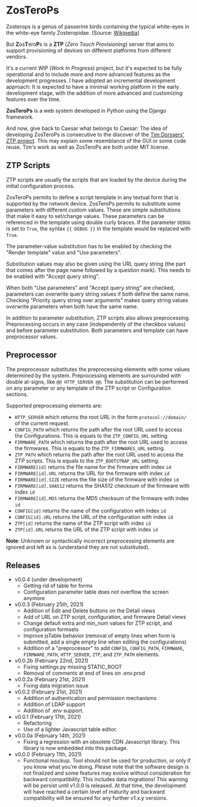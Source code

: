 # ZosTeroPs
  
Zosterops is a genus of passerine birds containing the typical white-eyes in  the white-eye family Zosteropidae. (Source: [Wikipedia](https://en.wikipedia.org/wiki/Zosterops))  
  
But **Z**os**T**ero**P**s is a **ZTP** (*Zero Touch Provisioning*) server that aims to support provisioning of devices on different platforms from different vendors.

It's a current WIP (*Work In Progress*) project, but it's expected to be fully operational and to include more and more advanced features as the development progresses. I have adopted an incremental development approach: It is expected to have a minimal working platform in the early development stage, with the addition of more advanced and customizing features over the time.

**ZosTeroPs** is a web system developed in Python using the Django framework.

And now, give back to Caesar what belongs to Caesar: The idea of developing ZosTeroPs is consecutive to the discover of the [Tim Dorssers' ZTP project](https://github.com/tdorssers/ztp). This may explain some resemblance of the GUI or some code reuse. Tim's work as well as ZosTeroPs are both under MIT license.

## ZTP Scripts
ZTP scripts are usually the scripts that are loaded by the device during the initial configuration process.

ZosTeroPs permits to define a script template in any textual form that is supported by the network device. ZosTeroPs permits to substitute some parameters with different custom values. These are simple substitutions that make it easy to set/change values. These parameters can be referenced in the template using double curly braces. If the parameter `DEBUG` is set to `True`, the syntax `{{ DEBUG }}` in the template would be replaced with `True`.

The parameter-value substitution has to be enabled by checking the "Render template" value and "Use parameters".

Substitution values may also be given using the URL query string (the part that comes after the page name followed by a question mark). This needs to be enabled with "Accept query string".

When both "Use parameters" and "Accept query string" are checked, parameters can overwrite query string values if both define the same name. Checking "Priority query string over arguments" makes query string values overwrite parameters when both have the same name.

In addition to parameter substitution, ZTP scripts also allows preprocessing. Preprocessing occurs in any case (independently of the checkbox values) and before parameter substitution. Both parameters and template can have preprocessor values.

## Preprocessor
The preprocessor substitutes the preprocessing elements with some values determined by the system. Preprocessing elements are surrounded with double at-signs, like `@@ HTTP_SERVER @@`. The substitution can be performed on any parameter or any template of the ZTP script or Configuration sections.

Supported preprocessing elements are:
* `HTTP_SERVER` which returns the root URL in the form `protocol://domain/` of the current request.
* `CONFIG_PATH` which returns the path after the root URL used to access the Configurations. This is equals to the `ZTP_CONFIG_URL` setting.
* `FIRMWARE_PATH` which returns the path after the root URL used to access the firmwares. This is equals to the `ZTP_FIRMWARES_URL` setting.
* `ZTP_PATH` which returns the path after the root URL used to access the ZTP scripts. This is equals to the `ZTP_BOOTSTRAP_URL` setting.
* `FIRMWARE[id]` returns the file name for the firmware with index `id`
* `FIRMWARE[id].URL` returns the URL for the firmware with index `id`
* `FIRMWARE[id].SIZE` returns the file size of the firmware with index `id`
* `FIRMWARE[id].SHA512` returns the SHA512 checksum of the firmware with index `id`
* `FIRMWARE[id].MD5` returns the MD5 checksum of the firmware with index `id`
* `CONFIG[id]` returns the name of the configuration with index `id`
* `CONFIG[id].URL` returns the URL of the configuration with index `id`
* `ZTP[id]` returns the name of the ZTP script with index `id`
* `ZTP[id].URL` returns the URL of the ZTP script with index `id`

**Note**: Unknown or syntactically incorrect preprocessing elements are ignored and left as is (understand they are not substituted).

## Releases
* v0.0.4 (under development)
  * Getting rid of table for forms
  * Configuration parameter table does not overflow the screen anymore
* v0.0.3 (February 25th, 2021)
  * Addition of Edit and Delete buttons on the Detail views
  * Add of URL on ZTP script, configuration, and firmware Detail views
  * Change default extra and min_num values for ZTP script, and configuration formsets
  * Improve jsTable behavior (removal of empty lines when form is submitted, add a single empty line when editing the configurations)
  * Addition of a "preprocessor" to add `CONFIG`, `CONFIG_PATH`, `FIRMWARE`, `FIRMWARE_PATH`, `HTTP_SERVER`, `ZTP`, and `ZTP_PATH` elements.
* v0.0.2b (February 22nd, 2021)
  * Fixing settings.py missing STATIC_ROOT 
  * Removal of comments at end of lines on .env.prod
* v0.0.2a (February 21st, 2021)
  * Fixing data migration issue
* v0.0.2 (February 21st, 2021)
  * Addition of authentication and permission mechanisms
  * Addition of LDAP support
  * Addition of .env support.
* v0.0.1 (February 17th, 2021)
  * Refactoring
  * Use of a lighter Javascript table editor.
* v0.0.0a (February 14th, 2021)
  * Fixing a regression with an obsolete CDN Javascript library. This library is now embedded into this package.
* v0.0.0 (February 11th, 2021)
  * Functional mockup. Tool should not be used for production, or only if you know what you're doing. Please note that the software design is not finalized and some features may evolve without consideration for backward compatibility. This includes data migrations! This warning will be persist until v1.0.0 is released. At that time, the development will have reached a certain level of maturity and backward compatibility will be ensured for any further v1.x.y versions.

